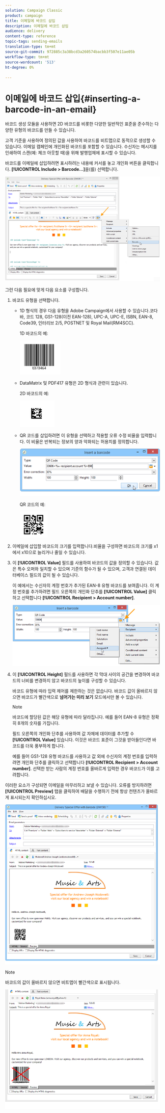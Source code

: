 ```yaml
---
solution: Campaign Classic
product: campaign
title: 이메일에 바코드 삽입
description: 이메일에 바코드 삽입
audience: delivery
content-type: reference
topic-tags: sending-emails
translation-type: tm+mt
source-git-commit: 972885c3a38bcd3a260574bacbb3f507e11ae05b
workflow-type: tm+mt
source-wordcount: '513'
ht-degree: 0%

---
```



# 이메일에 바코드 삽입{#inserting-a-barcode-in-an-email}

바코드 생성 모듈을 사용하면 2D 바코드를 비롯한 다양한 일반적인 표준을 준수하는 다양한 유형의 바코드를 만들 수 있습니다.

고객 기준을 사용하여 정의된 값을 사용하여 바코드를 비트맵으로 동적으로 생성할 수 있습니다. 이메일 캠페인에 개인화된 바코드를 포함할 수 있습니다. 수신자는 메시지를 인쇄하여 스캔(예: 체크 아웃할 때)을 위해 발행업체에 표시할 수 있습니다.

바코드를 이메일에 삽입하려면 표시하려는 내용에 커서를 놓고 개인화 버튼을 클릭합니다. **[!UICONTROL Include > Barcode...]**&#x200B;을(를) 선택합니다.

![](assets/barcode_insert_14.png)

그런 다음 필요에 맞게 다음 요소를 구성합니다.

1. 바코드 유형을 선택합니다.

   * 1D 형식의 경우 다음 유형을 Adobe Campaign에서 사용할 수 있습니다.코다바, 코드 128, GS1-128(이전 EAN-128), UPC-A, UPC-E, ISBN, EAN-8, Code39, 인터리브 2/5, POSTNET 및 Royal Mail(RM4SCC).

      1D 바코드의 예:

      ![](assets/barcode_insert_08.png)

   * DataMatrix 및 PDF417 유형은 2D 형식과 관련이 있습니다.

      2D 바코드의 예:

      ![](assets/barcode_insert_09.png)

   * QR 코드를 삽입하려면 이 유형을 선택하고 적용할 오류 수정 비율을 입력합니다. 이 비율은 반복되는 정보의 양과 악화되는 허용치를 정의합니다.

      ![](assets/barcode_insert_06.png)

      QR 코드의 예:

      ![](assets/barcode_insert_12.png)

1. 이메일에 삽입할 바코드의 크기를 입력합니다.비율을 구성하면 바코드의 크기를 x1에서 x10으로 늘리거나 줄일 수 있습니다.
1. 이 **[!UICONTROL Value]** 필드를 사용하여 바코드의 값을 정의할 수 있습니다. 값은 특수 오퍼와 일치할 수 있으며 기준의 함수가 될 수 있으며, 고객과 연결된 데이터베이스 필드의 값이 될 수 있습니다.

   이 예에서는 수신자의 계정 번호가 추가된 EAN-8 유형 바코드를 보여줍니다. 이 계정 번호를 추가하려면 필드 오른쪽의 개인화 단추를 **[!UICONTROL Value]** 클릭하고 선택합니다 **[!UICONTROL Recipient > Account number]**.

   ![](assets/barcode_insert_15.png)

1. 이 **[!UICONTROL Height]** 필드를 사용하면 각 막대 사이의 공간을 변경하여 바코드의 너비를 변경하지 않고 바코드의 높이를 구성할 수 있습니다.

   바코드 유형에 따라 입력 제어를 제한하는 것은 없습니다. 바코드 값이 올바르지 않으면 바코드가 빨간색으로 **넘어가는 미리 보기** 모드에서만 볼 수 있습니다.

   >[!NOTE]
   >
   >바코드에 할당된 값은 해당 유형에 따라 달라집니다. 예를 들어 EAN-8 유형은 정확히 8개의 숫자를 가집니다.
   >
   >필드 오른쪽의 개인화 단추를 사용하여 값 자체에 데이터를 추가할 수 **[!UICONTROL Value]** 있습니다. 이것은 바코드 표준이 그것을 받아들인다면 바코드를 더욱 풍부하게 합니다.
   >
   >예를 들어 GS1-128 유형 바코드를 사용하고 값 외에 수신자의 계정 번호를 입력하려면 개인화 단추를 클릭하고 선택합니다 **[!UICONTROL Recipient > Account number]**. 선택한 받는 사람의 계정 번호를 올바르게 입력한 경우 바코드가 이를 고려합니다.

이러한 요소가 구성되면 이메일을 마무리하고 보낼 수 있습니다. 오류를 방지하려면 **[!UICONTROL Preview]** 탭을 클릭하여 배달을 수행하기 전에 항상 컨텐츠가 올바르게 표시되는지 확인하십시오.

![](assets/barcode_insert_10.png)

>[!NOTE]
>
>바코드의 값이 올바르지 않으면 비트맵이 빨간색으로 표시됩니다.

![](assets/barcode_insert_11.png)
